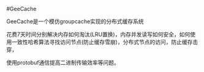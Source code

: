 #GeeCache

GeeCache是一个模仿groupcache实现的分布式缓存系统


花费7天时间分别解决内存如何淘汰(LRU置换)，内存并发读写如何安全，如何使用一致性哈希算法寻找访问节点(防止缓存雪崩)，分布式节点的访问，防止缓存击穿，

使用protobuf通信提高二进制传输效率等问题。